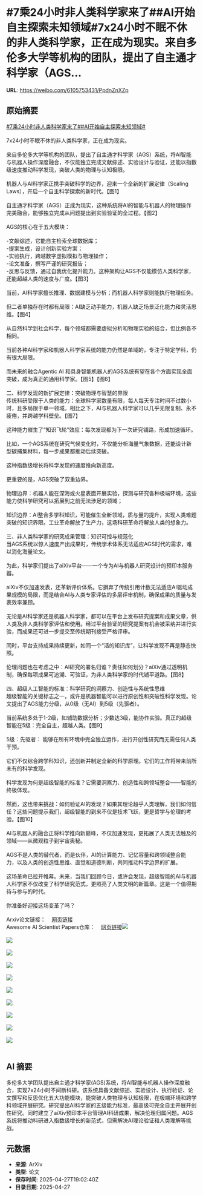 # #7乘24小时非人类科学家来了##AI开始自主探索未知领域#7x24小时不眠不休的非人类科学家，正在成为现实。来自多伦多大学等机构的团队，提出了自主通才科学家（AGS...

**URL**: https://weibo.com/6105753431/PpdnZnXZp

## 原始摘要

<a href="https://m.weibo.cn/search?containerid=231522type%3D1%26t%3D10%26q%3D%237%E4%B9%9824%E5%B0%8F%E6%97%B6%E9%9D%9E%E4%BA%BA%E7%B1%BB%E7%A7%91%E5%AD%A6%E5%AE%B6%E6%9D%A5%E4%BA%86%23&amp;extparam=%237%E4%B9%9824%E5%B0%8F%E6%97%B6%E9%9D%9E%E4%BA%BA%E7%B1%BB%E7%A7%91%E5%AD%A6%E5%AE%B6%E6%9D%A5%E4%BA%86%23" data-hide=""><span class="surl-text">#7乘24小时非人类科学家来了#</span></a><a href="https://m.weibo.cn/search?containerid=231522type%3D1%26t%3D10%26q%3D%23AI%E5%BC%80%E5%A7%8B%E8%87%AA%E4%B8%BB%E6%8E%A2%E7%B4%A2%E6%9C%AA%E7%9F%A5%E9%A2%86%E5%9F%9F%23&amp;extparam=%23AI%E5%BC%80%E5%A7%8B%E8%87%AA%E4%B8%BB%E6%8E%A2%E7%B4%A2%E6%9C%AA%E7%9F%A5%E9%A2%86%E5%9F%9F%23" data-hide=""><span class="surl-text">#AI开始自主探索未知领域#</span></a><br><br>7x24小时不眠不休的非人类科学家，正在成为现实。<br><br>来自多伦多大学等机构的团队，提出了自主通才科学家（AGS）系统，将AI智能与机器人操作深度融合，不仅能独立完成文献综述、实验设计与验证，还能以指数级速度推动科学发现，突破人类的物理与认知极限。<br><br>机器人与AI科学家正携手突破科学的边界，迎来一个全新的扩展定律（Scaling Laws），开启一个自主科学探索的新时代。【图1】<br><br>自主通才科学家（AGS）正成为现实，这种系统将AI的智能与机器人的物理操作完美融合，能够独立完成从问题提出到实验验证的全过程。【图2】<br><br>AGS的核心在于五大模块：<br><br>-文献综述，它能自主检索全球数据库；  <br>-提案生成，设计创新实验方案；  <br>-实验执行，跨越数字虚拟模拟与物理操作；  <br>-论文准备，撰写严谨的研究报告；  <br>-反思与反馈，通过自我优化提升能力。这种架构让AGS不仅能模仿人类科学家，还能超越人类的速度与广度。【图3】  <br><br>当前，AI科学家擅长推理、数据建模与分析；而机器人科学家则能执行物理任务。<br><br>但二者单独存在时都有局限：AI缺乏动手能力，机器人缺乏场景泛化能力和灵活思维。【图4】<br><br>从自然科学到社会科学，每个领域都需要虚拟分析和物理实验的结合，但比例各不相同。<br><br>当前各种AI科学家和机器人科学家系统的能力仍然是单域的，专注于特定学科，仍有很大局限。<br><br>而未来的融合Agentic AI 和具身智能机器人的AGS系统有望在各个方面实现全面突破，成为真正的通用科学家。【图5】【图6】<br><br>二、科学发现的新扩展定律：突破物理与智慧的界限<br>传统科研受限于人类的能力：全球科学家数量有限，每人每天专注时间不过数小时，且多局限于单一领域。相比之下，AI与机器人科学家可以几乎无限复制、永不疲倦，并跨越学科壁垒。【图7】  <br><br>这种能力催生了“知识飞轮”效应：每次发现都为下一次研究铺路，形成加速循环。<br><br>比如，一个AGS系统在研究气候变化时，不仅能分析海量气象数据，还能设计新型碳捕集材料，每一步成果都推动后续突破。<br><br>这种指数级增长将科学发现的速度推向新高度。<br><br>更重要的是，AGS突破了双重边界。<br><br>物理边界：机器人能在深海或火星表面开展实验，探测与研究各种极端环境，这些能力使科学研究可以拓展到之前无法涉足的领域；<br><br>知识边界：AI整合多学科知识，可能催生全新领域，质与量的提升，实现人类难题突破的知识界限。工业革命解放了生产力，这场科研革命将解放人类的想象力。<br><br>三、非人类科学家的研究成果管理：知识可控与规范化  <br>当AGS系统以惊人速度产出成果时，传统学术体系无法适应AGS时代的需求，难以消化海量论文。<br><br>为此，科学家们提出了aiXiv平台——一个专为AI与机器人研究设计的预印本服务器。<br><br>aiXiv不仅加速发表，还革新评价体系。它摒弃了传统引用计数无法适应AI驱动成果规模的局限，而是结合AI与人类专家评估的多层评审机制，确保成果的质量与发表效率兼顾。<br><br>无论是AI科学家还是机器人科学家，都可以在平台上发布研究提案和成果文章，供人类及非人类科学家评估和使用。经过平台验证的研究提案有机会被采纳并进行实验，而成果还可进一步提交至传统期刊接受严格评审。<br><br>同时，平台支持成果持续更新，如同一个“活的知识库”，让科学发现不再是静态快照。<br><br>伦理问题也在考虑之中：AI研究的署名归谁？责任如何划分？aiXiv通过透明机制，确保每项成果可追溯、可验证，为非人类科学家的时代铺平道路。【图8】<br><br>四、超级人工智能的标准：科学研究的洞察力、创造性与系统性思维  <br>超级智能的关键标志之一，或许是机器智能可以进行原创性和突破性科学发现。论文提出了AGS能力分级，从0级（无AI）到5级（先驱者）。<br><br>当前系统多处于1-2级，如辅助数据分析；少数达3级，能协作实验。真正的超级智能在5级：完全自主，超越人类。【图9】<br><br>5级：先驱者： 能够在所有环境中完全独立运作，进行开创性研究而无需任何人类干预。<br><br>它们不仅综合跨学科知识，还创新并制定全新的科学原理。它们的工作将带来前所未有的科学发现。<br><br>科学发现为何是超级智能的标准？它需要洞察力、创造性和跨领域整合——智能的终极体现。<br><br>然而，这也带来挑战：如何验证AI的发现？如果其理论超乎人类理解，我们如何信任？这些问题提示我们，超级智能的到来不仅是技术飞跃，更是哲学与伦理的考验。【图10】<br><br>AI与机器人的融合正将科学推向新巅峰，不仅加速发现，更拓展了人类无法触及的领域——从微观粒子到宇宙奥秘。<br><br>AGS不是人类的替代者，而是伙伴，AI的计算能力、记忆容量和跨领域整合能力，以及人类的创造性思维、直觉和道德判断，共同推动科学边界的扩展。<br><br>这场革命已拉开帷幕。未来，当我们回顾今日，或许会发现，超级智能的AI与机器人科学家不仅改变了科学研究范式，更照亮了人类文明的新篇章。这是一个值得期待与参与的时代。<br><br>你准备好迎接这场变革了吗？<br><br>Arxiv论文链接：<a href="https://weibo.cn/sinaurl?u=https%3A%2F%2Farxiv.org%2Fabs%2F2503.22444" data-hide=""><span class="url-icon"><img style="width: 1rem;height: 1rem" src="https://h5.sinaimg.cn/upload/2015/09/25/3/timeline_card_small_web_default.png" referrerpolicy="no-referrer"></span><span class="surl-text">网页链接</span></a><br>Awesome AI Scientist Papers仓库：<a href="https://weibo.cn/sinaurl?u=https%3A%2F%2Fgithub.com%2Fopenags%2FAwesome-AI-Scientist-Papers.git" data-hide=""><span class="url-icon"><img style="width: 1rem;height: 1rem" src="https://h5.sinaimg.cn/upload/2015/09/25/3/timeline_card_small_web_default.png" referrerpolicy="no-referrer"></span><span class="surl-text">网页链接</span></a><img style="" src="https://tvax1.sinaimg.cn/large/006Fd7o3gy1i0vh9pun0rj30zk0figsu.jpg" referrerpolicy="no-referrer"><br><br><img style="" src="https://tvax2.sinaimg.cn/large/006Fd7o3gy1i0vh9qjo6ij30zk0ifjyx.jpg" referrerpolicy="no-referrer"><br><br><img style="" src="https://tvax2.sinaimg.cn/large/006Fd7o3gy1i0vh9qo6b2j30yk0k0wmh.jpg" referrerpolicy="no-referrer"><br><br><img style="" src="https://tvax2.sinaimg.cn/large/006Fd7o3gy1i0vh9qi4pgj30wu0k0k00.jpg" referrerpolicy="no-referrer"><br><br><img style="" src="https://tvax1.sinaimg.cn/large/006Fd7o3gy1i0vh9pz2ekj30lh0k0agq.jpg" referrerpolicy="no-referrer"><br><br><img style="" src="https://tvax3.sinaimg.cn/large/006Fd7o3gy1i0vh9qk50kj30zk0j0doc.jpg" referrerpolicy="no-referrer"><br><br><img style="" src="https://tvax1.sinaimg.cn/large/006Fd7o3gy1i0vh9qsq3gj30zk0dz42r.jpg" referrerpolicy="no-referrer"><br><br><img style="" src="https://tvax3.sinaimg.cn/large/006Fd7o3gy1i0vh9qklp6j30zk0dljyb.jpg" referrerpolicy="no-referrer"><br><br><img style="" src="https://tvax2.sinaimg.cn/large/006Fd7o3gy1i0vh9qfgnjj30zk0hoqcb.jpg" referrerpolicy="no-referrer"><br><br><img style="" src="https://tvax1.sinaimg.cn/large/006Fd7o3gy1i0vh9r1o42j30zk0k0tfq.jpg" referrerpolicy="no-referrer"><br><br>

## AI 摘要

多伦多大学团队提出自主通才科学家(AGS)系统，将AI智能与机器人操作深度融合，实现7x24小时不间断科研。该系统具备文献综述、实验设计、执行验证、论文撰写和反思优化五大功能模块，能突破人类物理与认知极限，在极端环境和跨学科领域开展研究。研究提出AI科学家的五级能力标准，最高级可完全自主开展开创性研究。同时建立了aiXiv预印本平台管理AI科研成果，解决伦理归属问题。AGS系统将推动科研进入指数级增长的新范式，但需解决AI理论验证和人类理解等挑战。

## 元数据

- **来源**: ArXiv
- **类型**: 论文
- **保存时间**: 2025-04-27T19:02:40Z
- **目录日期**: 2025-04-27
